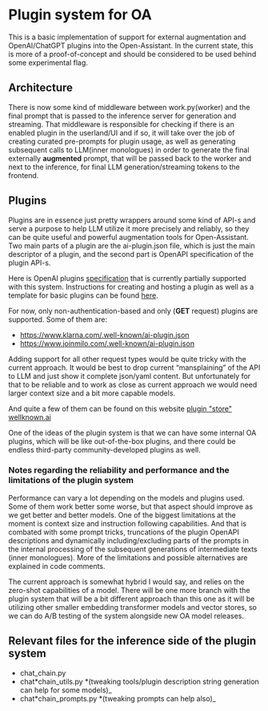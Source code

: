 # Plugin system for OA

This is a basic implementation of support for external augmentation and
OpenAI/ChatGPT plugins into the Open-Assistant. In the current state, this is
more of a proof-of-concept and should be considered to be used behind some
experimental flag.

## Architecture

There is now some kind of middleware between work.py(worker) and the final
prompt that is passed to the inference server for generation and streaming. That
middleware is responsible for checking if there is an enabled plugin in the
userland/UI and if so, it will take over the job of creating curated pre-prompts
for plugin usage, as well as generating subsequent calls to LLM(inner
monologues) in order to generate the final externally **augmented** prompt, that
will be passed back to the worker and next to the inference, for final LLM
generation/streaming tokens to the frontend.

## Plugins

Plugins are in essence just pretty wrappers around some kind of API-s and serve
a purpose to help LLM utilize it more precisely and reliably, so they can be
quite useful and powerful augmentation tools for Open-Assistant. Two main parts
of a plugin are the ai-plugin.json file, which is just the main descriptor of a
plugin, and the second part is OpenAPI specification of the plugin API-s.

Here is OpenAI plugins
[specification](https://platform.openai.com/docs/plugins/getting-started) that
is currently partially supported with this system. Instructions for creating and
hosting a plugin as well as a template for basic plugins can be found
[here](https://github.com/someone13574/oasst-plugin-template).

For now, only non-authentication-based and only (**GET** request) plugins are
supported. Some of them are:

- https://www.klarna.com/.well-known/ai-plugin.json
- https://www.joinmilo.com/.well-known/ai-plugin.json

Adding support for all other request types would be quite tricky with the
current approach. It would be best to drop current “mansplaining” of the API to
LLM and just show it complete json/yaml content. But unfortunately for that to
be reliable and to work as close as current approach we would need larger
context size and a bit more capable models.

And quite a few of them can be found on this website
[plugin "store" wellknown.ai](https://www.wellknown.ai/)

One of the ideas of the plugin system is that we can have some internal OA
plugins, which will be like out-of-the-box plugins, and there could be endless
third-party community-developed plugins as well.

### Notes regarding the reliability and performance and the limitations of the plugin system

Performance can vary a lot depending on the models and plugins used. Some of
them work better some worse, but that aspect should improve as we get better and
better models. One of the biggest limitations at the moment is context size and
instruction following capabilities. And that is combated with some prompt
tricks, truncations of the plugin OpenAPI descriptions and dynamically
including/excluding parts of the prompts in the internal processing of the
subsequent generations of intermediate texts (inner monologues). More of the
limitations and possible alternatives are explained in code comments.

The current approach is somewhat hybrid I would say, and relies on the zero-shot
capabilities of a model. There will be one more branch with the plugin system
that will be a bit different approach than this one as it will be utilizing
other smaller embedding transformer models and vector stores, so we can do A/B
testing of the system alongside new OA model releases.

## Relevant files for the inference side of the plugin system

- chat_chain.py
- chat*chain_utils.py *(tweaking tools/plugin description string generation can
  help for some models)\_
- chat*chain_prompts.py *(tweaking prompts can help also)\_

